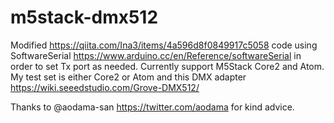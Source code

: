 # m5stack-dmx512

Modified https://qiita.com/Ina3/items/4a596d8f0849917c5058 code using SoftwareSerial https://www.arduino.cc/en/Reference/softwareSerial in order to set Tx port as needed. Currently support M5Stack Core2 and Atom. My test set is either Core2 or Atom and this DMX adapter https://wiki.seeedstudio.com/Grove-DMX512/

Thanks to @aodama-san https://twitter.com/aodama for kind advice.
